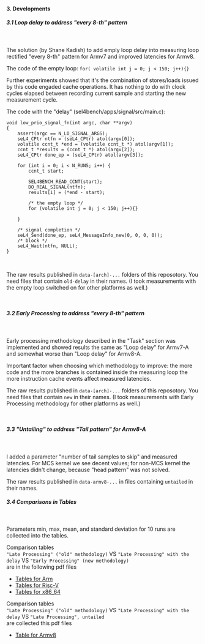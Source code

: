 
#### 3. Developments



##### 3.1 Loop delay to address "every 8-th" pattern

</br>

The solution (by Shane Kadish) to add emply loop delay into measuring loop rectified "every 8-th" pattern for Armv7
and improved latencies for Armv8.</br>

The code of the empty loop: `for( volatile int j = 0; j < 150; j++){}`

Further experiments showed that it's the combination of stores/loads issued by this code engaded cache 
operations. It has nothing to do with clock cycles elapsed between recording current sample and starting the new measurement cycle.

The code with the "delay" (sel4bench/apps/signal/src/main.c):


```
void low_prio_signal_fn(int argc, char **argv)
{
    assert(argc == N_LO_SIGNAL_ARGS);
    seL4_CPtr ntfn = (seL4_CPtr) atol(argv[0]);
    volatile ccnt_t *end = (volatile ccnt_t *) atol(argv[1]);
    ccnt_t *results = (ccnt_t *) atol(argv[2]);
    seL4_CPtr done_ep = (seL4_CPtr) atol(argv[3]);

    for (int i = 0; i < N_RUNS; i++) {
        ccnt_t start;

        SEL4BENCH_READ_CCNT(start);
        DO_REAL_SIGNAL(ntfn);
        results[i] = (*end - start);
        
        /* the empty loop */
        for (volatile int j = 0; j < 150; j++){}

    }

    /* signal completion */
    seL4_Send(done_ep, seL4_MessageInfo_new(0, 0, 0, 0));
    /* block */
    seL4_Wait(ntfn, NULL);
}
```
</br>

The raw results published in `data-[arch]-...` folders of this reposotory. You need files that contain `old-delay` in their names.
(I took measurements with the empty loop switched on for other platforms as well.)

</br>


##### 3.2 Early Processing to address "every 8-th" pattern

</br>

Early processing methodology described in the "Task" section was implemented and showed results the same as "Loop delay" for Armv7-A
and somewhat worse than "Loop delay" for Armv8-A.

Important factor when choosing which methodology to improve: the more code and the more branches is contained inside the measuring loop
the more instruction cache events affect measured latencies.

The raw results published in `data-[arch]-...` folders of this reposotory. You need files that contain `new` in their names.
(I took measurements with Early Processing methodology for other platforms as well.)

</br>

##### 3.3 "Untailing" to address "Tail pattern" for Armv8-A

</br>

I added a parameter "number of tail samples to skip" and measured latencies. For MCS kernel we see decent values;
for non-MCS kernel the latencies didn't change, because "head pattern" was not solved.


The raw results published in `data-armv8-...` in files containing `untailed` in their names.


##### 3.4 Comparisons in Tables

</br>

Parameters min, max, mean, and standard deviation for 10 runs are collected into the tables.


Comparison tables</br>
`"Late Processing" ("old" methodology)` VS `"Late Processing" with the delay` VS `"Early Processing" (new methodology)`</br>
are in the following pdf files

   - [Tables for Arm](https://github.com/malus-brandywine/sel4bench-task-04.04.2022/blob/main/data-tables/MethodologiesComparison-Arm-03.11.2022-tables.pdf)
   - [Tables for Risc-V](https://github.com/malus-brandywine/sel4bench-task-04.04.2022/blob/main/data-tables/MethodologiesComparison-RISCV-03.15.2022-tables.pdf)
   - [Tables for x86_64](https://github.com/malus-brandywine/sel4bench-task-04.04.2022/blob/main/data-tables/MethodologiesComparison-x86_64-03.16.2022-tables.pdf)

Comparison tables</br>
`"Late Processing" ("old" methodology)` VS `"Late Processing" with the delay` VS `"Late Processing", untailed`</br>
are collected this pdf files

   - [Table for Armv8](https://github.com/malus-brandywine/sel4bench-task-04.04.2022/blob/main/data-tables/MethodologiesComparison-II-Armv8-04.04.2022-tables.pdf)




